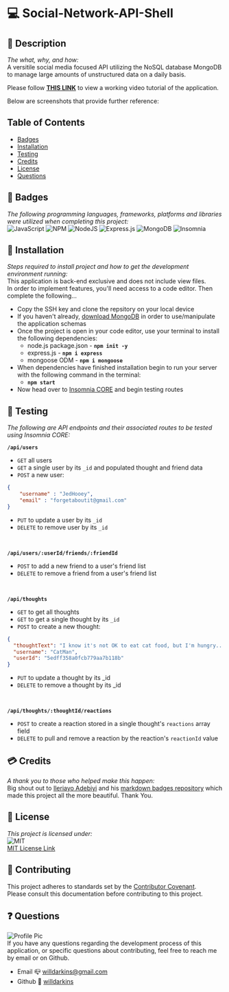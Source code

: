 # 💻 Social-Network-API-Shell

## 💼 Description
*The what, why, and how:*
<br>
A versitile social media focused API utilizing the NoSQL database MongoDB to manage large amounts of unstructured data on a daily basis.

Please follow **<a href= https://vimeo.com/641425109 target="__blank">THIS LINK</a>** to view a working video tutorial of the application.

Below are screenshots that provide further reference:

## Table of Contents

* [Badges](#badges)
* [Installation](#installation)
* [Testing](#testing)
* [Credits](#credits)
* [License](#license)
* [Questions](#Questions)

## 📛 Badges
*The following programming languages, frameworks, platforms and libraries were utilized when completing this project:*
<br>
![JavaScript](https://img.shields.io/badge/javascript-%23323330.svg?style=for-the-badge&logo=javascript&logoColor=%23F7DF1E)
![NPM](https://img.shields.io/badge/NPM-%23000000.svg?style=for-the-badge&logo=npm&logoColor=white)
![NodeJS](https://img.shields.io/badge/node.js-6DA55F?style=for-the-badge&logo=node.js&logoColor=white)
![Express.js](https://img.shields.io/badge/express.js-%23404d59.svg?style=for-the-badge&logo=express&logoColor=%2361DAFB)
![MongoDB](https://img.shields.io/badge/MongoDB-%234ea94b.svg?style=for-the-badge&logo=mongodb&logoColor=white)
![Insomnia](https://img.shields.io/badge/Insomnia-black?style=for-the-badge&logo=insomnia&logoColor=5849BE)

## 🔌 Installation
*Steps required to install project and how to get the development environment running:* <br>
This application is back-end exclusive and does not include view files.<br>
In order to implement features, you'll need access to a code editor. Then complete the following...

- Copy the SSH key and clone the repsitory on your local device
- If you haven't already, <a href=https://www.mongodb.com/try>download MongoDB</a> in order to use/manipulate the application schemas
- Once the project is open in your code editor, use your terminal to install the following dependencies:
  - node.js package.json - **`npm init -y`**
  - express.js - **`npm i express`**
  - mongoose ODM - **`npm i mongoose`**
- When dependencies have finished installation begin to run your server with the following command in the terminal:
  - **`npm start`**
- Now head over to <a href=https://insomnia.rest>Insomnia CORE</a> and begin testing routes

## 🧪 Testing
*The following are API endpoints and their associated routes to be tested using Insomnia CORE:* <br>

**`/api/users`**
  - `GET` all users
  - `GET` a single user by its `_id` and populated thought and friend data
  - `POST` a new user:

```json
{
	"username" : "JedHooey",
	"email" : "forgetaboutit@gmail.com"
}
```
  - `PUT` to update a user by its `_id`
  - `DELETE` to remove user by its `_id`

<br>

**`/api/users/:userId/friends/:friendId`**
  - `POST` to add a new friend to a user's friend list
  - `DELETE` to remove a friend from a user's friend list

<br>

**`/api/thoughts`**
  - `GET` to get all thoughts
  - `GET` to get a single thought by its `_id`
  - `POST` to create a new thought:

```json
{
  "thoughtText": "I know it's not OK to eat cat food, but I'm hungry...",
  "username": "CatMan",
  "userId": "5edff358a0fcb779aa7b118b"
}
  ```
  - `PUT` to update a thought by its _id
  - `DELETE` to remove a thought by its _id

<br>

**`/api/thoughts/:thoughtId/reactions`**
  - `POST` to create a reaction stored in a single thought's `reactions` array field
  - `DELETE` to pull and remove a reaction by the reaction's `reactionId` value

## 💳 Credits
*A thank you to those who helped make this happen:*
<br>
Big shout out to <a href = https://github.com/Ileriayo>Ileriayo Adebiyi</a> and his <a href =https://github.com/Ileriayo/markdown-badges>markdown badges repository</a> which made this project all the more beautiful. Thank You.

## 🎫 License
*This project is licensed under:* <br>
![MIT](https://img.shields.io/badge/License-MIT-yellow.svg)<br>
<a href= https://opensource.org/licenses/MIT)>MIT License Link</a><br>

## 👐 Contributing
This project adheres to standards set by the <a href = https://www.contributor-covenant.org/version/2/1/code_of_conduct/code_of_conduct.md>Contributor Covenant</a>.<br>
Please consult this documentation before contributing to this project.

## ❓ Questions
![Profile Pic](https://user-images.githubusercontent.com/84754257/144813144-5e6fbfb0-6c99-462f-b604-a14130e3da2c.jpg)
<br>
If you have any questions regarding the development process of this application, or specific questions about contributing, feel free to reach me by email or on Github.
* Email 📪 willdarkins@gmail.com
* Github 🗿 [willdarkins](https://github.com/willdarkins) 
